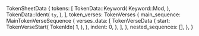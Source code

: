 TokenSheetData {
    tokens: [
        TokenData::Keyword(
            Keyword::Mod,
        ),
        TokenData::Ident(
            `ty`,
        ),
    ],
    token_verses: TokenVerses {
        main_sequence: MainTokenVerseSequence {
            verses_data: [
                TokenVerseData {
                    start: TokenVerseStart(
                        TokenIdx(
                            1,
                        ),
                    ),
                    indent: 0,
                },
            ],
        },
        nested_sequences: [],
    },
}